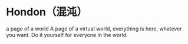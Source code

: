 # Hondon（混沌）
a page of a world
A page of a virtual world, everything is here, whatever you want.
Do it yourself for everyone in the world.
